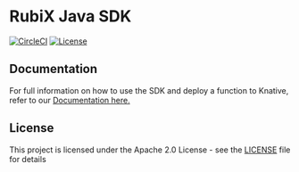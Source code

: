 # RubiX Java SDK
[![CircleCI](https://circleci.com/gh/rubixFunctions/r3x-java-sdk.svg?style=svg)](https://circleci.com/gh/rubixFunctions/r3x-java-sdk)
[![License](https://img.shields.io/badge/-Apache%202.0-blue.svg)](https://opensource.org/s/Apache-2.0)

## Documentation
For full information on how to use the SDK and deploy a function to Knative, refer to our [Documentation here.](https://github.com/rubixFunctions/r3x-docs/blob/master/README.md)

## License
This project is licensed under the Apache 2.0 License - see the [LICENSE](LICENSE) file for details